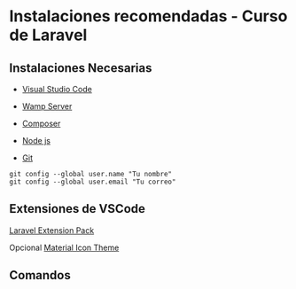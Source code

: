 # Instalaciones recomendadas - Curso de Laravel
## Instalaciones Necesarias

* [Visual Studio Code](https://code.visualstudio.com/)

* [Wamp Server](https://www.mongodb.com/try/download/compass)

* [Composer](https://getcomposer.org/download/)

* [Node js](https://nodejs.org/es/)

* [Git](https://git-scm.com/)

```
git config --global user.name "Tu nombre"
git config --global user.email "Tu correo"

```


## Extensiones de VSCode
[Laravel Extension Pack](https://marketplace.visualstudio.com/items?itemName=onecentlin.laravel-extension-pack)

Opcional
[Material Icon Theme](https://marketplace.visualstudio.com/items?itemName=PKief.material-icon-theme)


## Comandos